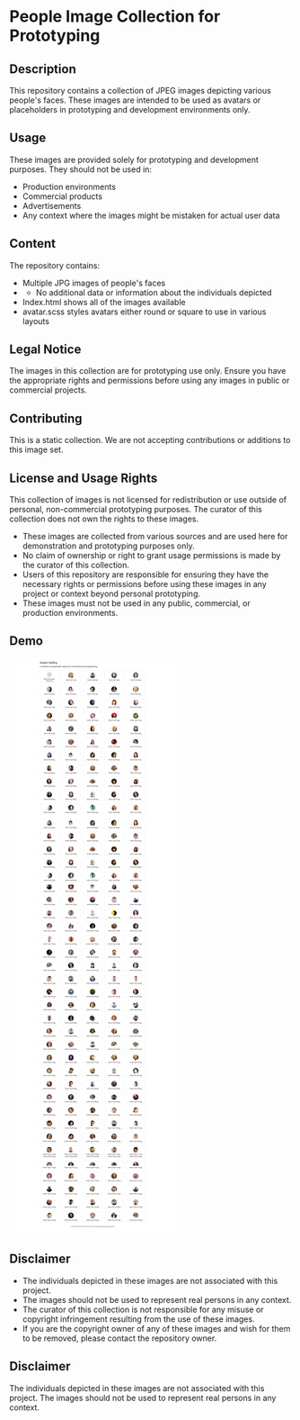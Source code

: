 # People Image Collection for Prototyping

## Description

This repository contains a collection of JPEG images depicting various people's faces. These images are intended to be used as avatars or placeholders in prototyping and development environments only.

## Usage

These images are provided solely for prototyping and development purposes. They should not be used in:

- Production environments
- Commercial products
- Advertisements
- Any context where the images might be mistaken for actual user data

## Content

The repository contains:

- Multiple JPG images of people's faces
- - No additional data or information about the individuals depicted
- Index.html shows all of the images available
- avatar.scss styles avatars either round or square to use in various layouts

## Legal Notice

The images in this collection are for prototyping use only. Ensure you have the appropriate rights and permissions before using any images in public or commercial projects.

## Contributing

This is a static collection. We are not accepting contributions or additions to this image set.

## License and Usage Rights

This collection of images is not licensed for redistribution or use outside of personal, non-commercial prototyping purposes. The curator of this collection does not own the rights to these images.

- These images are collected from various sources and are used here for demonstration and prototyping purposes only.
- No claim of ownership or right to grant usage permissions is made by the curator of this collection.
- Users of this repository are responsible for ensuring they have the necessary rights or permissions before using these images in any project or context beyond personal prototyping.
- These images must not be used in any public, commercial, or production environments.

## Demo

![preview of avatars](https://raw.githubusercontent.com/MichaelScottBurke/msb-avatars/main/src/img/msb-avatar-preview.jpg)

## Disclaimer

- The individuals depicted in these images are not associated with this project.
- The images should not be used to represent real persons in any context.
- The curator of this collection is not responsible for any misuse or copyright infringement resulting from the use of these images.
- If you are the copyright owner of any of these images and wish for them to be removed, please contact the repository owner.

## Disclaimer

The individuals depicted in these images are not associated with this project. The images should not be used to represent real persons in any context.
